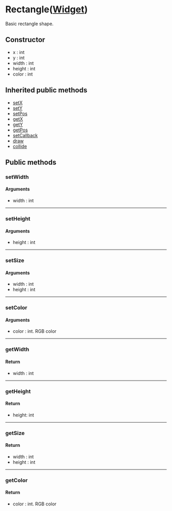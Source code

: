 # Rectangle([Widget](Widget.md))
Basic rectangle shape.

## Constructor
- x : int
- y : int
- width : int
- height : int
- color : int

## Inherited public methods
- [setX](Widget.md#setx)
- [setY](Widget.md#sety)
- [setPos](Widget.md#setpos)
- [getX](Widget.md#getx)
- [getY](Widget.md#gety)
- [getPos](Widget.md#getpos)
- [setCallback](Widget.md#setcallback)
- [draw](Widget.md#draw)
- [collide](Widget.md#collide)

## Public methods
### setWidth
#### Arguments
- width : int

---
### setHeight
#### Arguments
- height : int

---
### setSize
#### Arguments
- width : int
- height : int

---
### setColor
#### Arguments
- color : int. RGB color

---
### getWidth
#### Return
- width : int
---
### getHeight
#### Return
- height: int

---
### getSize
#### Return
- width : int
- height : int

---
### getColor
#### Return
- color : int. RGB color

